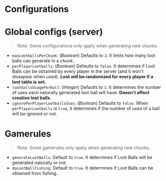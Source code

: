 # Configurations

# Global configs (server)
> Note: Some configurations only apply when generating new chunks.
- ```maxLootballsPerChunk```: (_Boolean_) Defaults to ```3```. It limits how many loot balls can generate in a chunk.
- ```perPlayerLootballs```: (_Boolean_) Defaults to ```false```. It determines if Loot Balls
  can be obtained by every player in the server (and it won't dissapear when used). **Loot will be randomized for every player if a loot table is set.**
- ```lootballsUsagePerBall```: (_Integer_) Defaults to ```1```. It determines the number of uses each naturally generated loot ball will have. **Doesn't affect creative loot balls.**
- ```ignorePerPlayerLootballsUses```: (_Boolean_) Defaults to ```false```. When ```perPlayerLootballs``` is ```true```, it determines if the number of uses of a ball will be ignored or not.

# Gamerules
> Note: Some gamerules only apply when generating new chunks.
- ```generateLootBalls```: Default to ```true```. It determines if
  Loot Balls will be generated naturally or not.
- ```doLootBallFishing```: Default to ```true```. It determines if Loot Balls
  can be obtained from fishing.